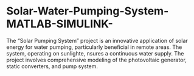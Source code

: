 # Solar-Water-Pumping-System-MATLAB-SIMULINK-
The “Solar Pumping System” project is an innovative application of solar energy for water pumping, particularly beneficial in remote areas. The system, operating on sunlighte, nsures a continuous water supply. The project involves comprehensive modeling of the photovoltaic generator, static converters, and pump system.
